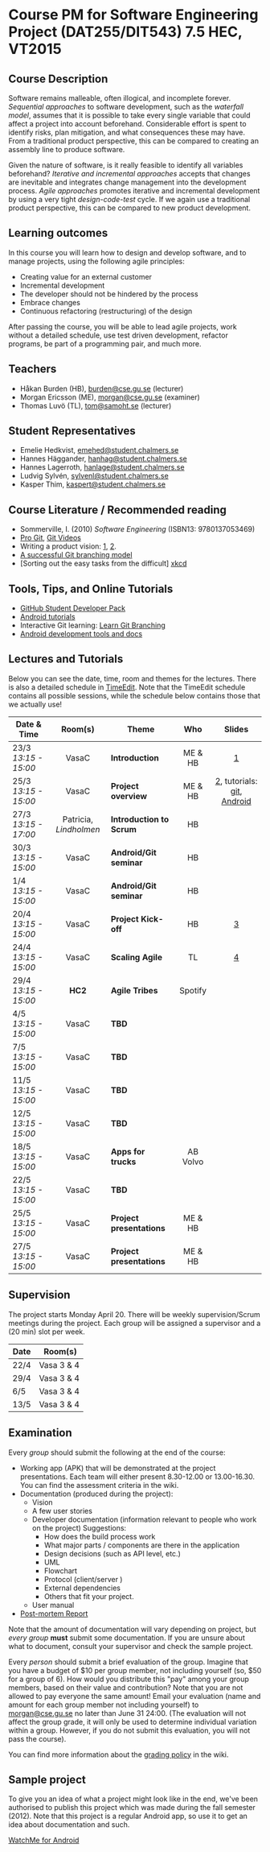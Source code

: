 # Course PM for Software Engineering Project (DAT255/DIT543) 7.5 HEC, VT2015

## Course Description
Software remains malleable, often illogical, and incomplete forever. *Sequential approaches* to software development, such as the *waterfall model*, assumes that it is possible to take every single variable that could affect a project into account beforehand. Considerable effort is spent to identify risks, plan mitigation, and what consequences these may have. From a traditional product perspective, this can be compared to creating an assembly line to produce software.

Given the nature of software, is it really feasible to identify all variables beforehand? *Iterative and incremental approaches* accepts that changes are inevitable and integrates change management into the development process. *Agile approaches* promotes iterative and incremental development by using a very tight *design-code-test* cycle. If we again use a traditional product perspective, this can be compared to new product development.

## Learning outcomes
In this course you will learn how to design and develop software, and to manage projects, using the following agile principles:

- Creating value for an external customer 
- Incremental development 
- The developer should not be hindered by the process 
- Embrace changes 
- Continuous refactoring (restructuring) of the design
 
After passing the course, you will be able to lead agile projects, work without a detailed schedule, use test driven development, refactor programs, be part of a programming pair, and much more. 

## Teachers
- Håkan Burden (HB), [burden@cse.gu.se](mailto:burden@cse.gu.se) (lecturer)
- Morgan Ericsson (ME), [morgan@cse.gu.se](mailto:morgan@cse.gu.se) (examiner)
- Thomas Luvö (TL), [tom@samoht.se](tom@samoht.se) (lecturer)

[Håkan Burden]: http://www.chalmers.se/en/staff/Pages/burden.aspx
[Morgan Ericsson]: http://www.chalmers.se/en/staff/Pages/moreri.aspx

## Student Representatives

- Emelie Hedkvist, [emehed@student.chalmers.se](emehed@student.chalmers.se)
- Hannes Häggander, [hanhag@student.chalmers.se](hanhag@student.chalmers.se)
- Hannes Lagerroth, [hanlage@student.chalmers.se](hanlage@student.chalmers.se)
- Ludvig Sylvén, [sylvenl@student.chalmers.se](sylvenl@student.chalmers.se)
- Kasper Thim, [kaspert@student.chalmers.se](kaspert@student.chalmers.se)

## Course Literature / Recommended reading
- Sommerville, I. (2010) *Software Engineering* (ISBN13: 9780137053469)
- [Pro Git][GITBOOK], [Git Videos][gitvid]
- Writing a product vision: [1][pv1], [2][pv2].
- [A successful Git branching model][gitbranch]
- [Sorting out the easy tasks from the difficult] [xkcd]

## Tools, Tips, and Online Tutorials

- [GitHub Student Developer Pack](https://education.github.com/pack)
- [Android tutorials](http://www.vogella.com/tutorials/android.html)
- Interactive Git learning: [Learn Git Branching][LearnGitBranching]
- [Android development tools and docs](http://developer.android.com/index.html)

## Lectures and Tutorials
Below you can see the date, time, room and themes for the lectures. There is also a detailed schedule in [TimeEdit]. Note that the TimeEdit schedule contains all possible sessions, while the schedule below contains those that we actually use!

| Date & Time | Room(s) | Theme |Who | Slides |
|  ------	| :----:	| ------	| :------: |  :------: |
| 23/3 *13:15 - 15:00* | VasaC | **Introduction** | ME & HB | [1][L1]  |
| 25/3 *13:15 - 15:00* | VasaC | **Project overview** | ME & HB | [2][L2], tutorials: [git][gittut], [Android][androidtut1] |
| 27/3 *13:15 - 17:00* | Patricia, *Lindholmen* | **Introduction to Scrum** | HB | |
| 30/3 *13:15 - 15:00* | VasaC | **Android/Git seminar** | HB | |
| 1/4 *13:15 - 15:00* | VasaC | **Android/Git seminar** | HB | |
| 20/4 *13:15 - 15:00* | VasaC | **Project Kick-off** | HB | [3][L3] |
| 24/4 *13:15 - 15:00* | VasaC | **Scaling Agile** | TL | [4][L4] |
| 29/4 *13:15 - 15:00* | **HC2** | **Agile Tribes** | Spotify | |
| 4/5 *13:15 - 15:00* | VasaC | **TBD** | | |
| 7/5 *13:15 - 15:00* | VasaC | **TBD** | | |
| 11/5 *13:15 - 15:00* | VasaC | **TBD** | | |
| 12/5 *13:15 - 15:00* | VasaC | **TBD** | | |
| 18/5 *13:15 - 15:00* | VasaC | **Apps for trucks** | AB Volvo| |
| 22/5 *13:15 - 15:00* | VasaC | **TBD** | | |
| 25/5 *13:15 - 15:00* | VasaC | **Project presentations** | ME & HB | |
| 27/5 *13:15 - 15:00* | VasaC | **Project presentations** | ME & HB | |


[timeedit]: https://se.timeedit.net/web/chalmers/db1/public/ri157XQQ709Z50Qv17003gZ6y6Y7006Q5Y61Y5.html
[GITBOOK]: http://git-scm.com/book
[gitvid]: http://git-scm.com/videos
[pv1]: http://www.scrumalliance.org/community/articles/2009/january/the-product-vision
[pv2]: http://www.joelonsoftware.com/articles/JimHighsmithonProductVisi.html
[gitbranch]: http://nvie.com/posts/a-successful-git-branching-model/
[LearnGitBranching]: http://pcottle.github.io/learnGitBranching/

[xkcd]: http://xkcd.com/1425/
[COCO]: http://youtu.be/5HbYScltf1c

[L1]: https://github.com/morganericsson/DAT255/blob/master/slides/l1.pdf?raw=true
[L2]: https://github.com/morganericsson/DAT255/blob/master/slides/l2.pdf?raw=true
[L3]: https://github.com/morganericsson/DAT255/blob/master/slides/l3.pdf?raw=true
[L4]: https://github.com/morganericsson/DAT255/blob/master/slides/l4.pdf?raw=true

[gittut]: https://www.atlassian.com/git/tutorials
[androidtut1]: https://github.com/morganericsson/DAT255/blob/master/tutorials/android1.md

## Supervision

The project starts Monday April 20. There will be weekly supervision/Scrum meetings during the project. Each group will be assigned a supervisor and a (20 min) slot per week.

| Date | Room(s) |  
|  ------	| ------	|  
| 22/4 | Vasa 3 & 4 |
| 29/4 | Vasa 3 & 4 |
| 6/5 | Vasa 3 & 4 |
| 13/5 | Vasa 3 & 4 |


## Examination
Every *group* should submit the following at the end of the course:

- Working app (APK) that will be demonstrated at the project presentations. Each team will either present 8.30-12.00 or 13.00-16.30. You can find the assessment criteria in the wiki. 
- Documentation (produced during the project):
	- Vision
	- A few user stories
	- Developer documentation (information relevant to people who work on the project) Suggestions:
		- How does the build process work
		- What major parts / components are there in the application
		- Design decisions (such as API level, etc.)
		- UML
		- Flowchart
		- Protocol (client/server )
		- External dependencies
		- Others that fit your project.
	- User manual
- [Post-mortem Report][pmr]

Note that the amount of documentation will vary depending on project, but *every group* **must** submit some documentation. If you are unsure about what to document, consult your supervisor and check the sample project.

Every *person* should submit a brief evaluation of the group. Imagine that you have a budget of $10 per group member, not including yourself (so, $50 for a group of 6). How would you distribute this "pay" among your group members, based on their value and contribution? Note that you are not allowed to pay everyone the same amount! Email your evaluation (name and amount for each group member not including yourself) to morgan@cse.gu.se no later than June 31 24:00. (The evaluation will not affect the group grade, it will only be used to determine individual variation within a group. However, if you do not submit this evaluation, you will not pass the course).

You can find more information about the [grading policy][grading] in the wiki.

[pmr]: http://github.com/morganericsson/DAT255/wiki/Post-Mortem-Report
[grading]: https://github.com/morganericsson/DAT255/wiki/Grading-Policy

## Sample project
To give you an idea of what a project might look like in the end, we've been authorised to publish this project which was made during the fall semester (2012). Note that this project is a regular Android app, so use it to get an idea about documentation and such.

[WatchMe for Android](http://github.com/johanbrook/watchme)
